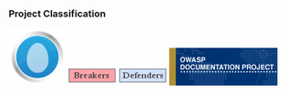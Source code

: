 ### Project Classification
[![New projects](assets/images/New_projects.png)](https://owasp.org/projects/)
![OWASP Breakers](assets/images/Owasp-breakers-small.png)
![OWASP Defenders](assets/images/Owasp-defenders-small.png)
![OWASP Documentation Project](assets/images/Project_Type_Files_DOC.jpg)

